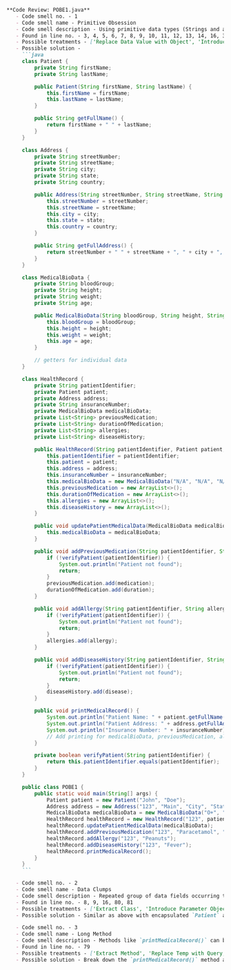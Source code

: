 ```markdown
**Code Review: POBE1.java**
   - Code smell no. - 1
   - Code smell name - Primitive Obsession
   - Code smell description - Using primitive data types (Strings and arrays) to store multiple related fields (such as `patientName`, `patientAddress`, and `medicalBiodata`) which might be better represented as their objects to encapsulate related behavior and data.
   - Found in line no. - 3, 4, 5, 6, 7, 8, 9, 10, 11, 12, 13, 14, 16, 32, 39, 53, 66, 80, 81, 124 
   - Possible treatments - ['Replace Data Value with Object', 'Introduce Parameter Object or Preserve Whole Object', 'Replace Array with Object']
   - Possible solution - 
     ```java
     class Patient {
         private String firstName;
         private String lastName;

         public Patient(String firstName, String lastName) {
             this.firstName = firstName;
             this.lastName = lastName;
         }

         public String getFullName() {
             return firstName + " " + lastName;
         }
     }

     class Address {
         private String streetNumber;
         private String streetName;
         private String city;
         private String state;
         private String country;

         public Address(String streetNumber, String streetName, String city, String state, String country) {
             this.streetNumber = streetNumber;
             this.streetName = streetName;
             this.city = city;
             this.state = state;
             this.country = country;
         }

         public String getFullAddress() {
             return streetNumber + " " + streetName + ", " + city + ", " + state + ", " + country;
         }
     }

     class MedicalBioData {
         private String bloodGroup;
         private String height;
         private String weight;
         private String age;

         public MedicalBioData(String bloodGroup, String height, String weight, String age) {
             this.bloodGroup = bloodGroup;
             this.height = height;
             this.weight = weight;
             this.age = age;
         }

         // getters for individual data
     }

     class HealthRecord {
         private String patientIdentifier;
         private Patient patient;
         private Address address;
         private String insuranceNumber;
         private MedicalBioData medicalBioData;
         private List<String> previousMedication;
         private List<String> durationOfMedication;
         private List<String> allergies;
         private List<String> diseaseHistory;

         public HealthRecord(String patientIdentifier, Patient patient, Address address, String insuranceNumber) {
             this.patientIdentifier = patientIdentifier;
             this.patient = patient;
             this.address = address;
             this.insuranceNumber = insuranceNumber;
             this.medicalBioData = new MedicalBioData("N/A", "N/A", "N/A", "N/A");
             this.previousMedication = new ArrayList<>();
             this.durationOfMedication = new ArrayList<>();
             this.allergies = new ArrayList<>();
             this.diseaseHistory = new ArrayList<>();
         }

         public void updatePatientMedicalData(MedicalBioData medicalBioData) {
             this.medicalBioData = medicalBioData;
         }

         public void addPreviousMedication(String patientIdentifier, String medication, String duration) {
             if (!verifyPatient(patientIdentifier)) {
                 System.out.println("Patient not found");
                 return;
             }
             previousMedication.add(medication);
             durationOfMedication.add(duration);
         }

         public void addAllergy(String patientIdentifier, String allergy) {
             if (!verifyPatient(patientIdentifier)) {
                 System.out.println("Patient not found");
                 return;
             }
             allergies.add(allergy);
         }

         public void addDiseaseHistory(String patientIdentifier, String disease) {
             if (!verifyPatient(patientIdentifier)) {
                 System.out.println("Patient not found");
                 return;
             }
             diseaseHistory.add(disease);
         }

         public void printMedicalRecord() {
             System.out.println("Patient Name: " + patient.getFullName());
             System.out.println("Patient Address: " + address.getFullAddress());
             System.out.println("Insurance Number: " + insuranceNumber);
             // Add printing for medicalBioData, previousMedication, allergies, and diseaseHistory
         }

         private boolean verifyPatient(String patientIdentifier) {
             return this.patientIdentifier.equals(patientIdentifier);
         }
     }

     public class POBE1 {
         public static void main(String[] args) {
             Patient patient = new Patient("John", "Doe");
             Address address = new Address("123", "Main", "City", "State", "Country");
             MedicalBioData medicalBioData = new MedicalBioData("O+", "6", "70", "30");
             HealthRecord healthRecord = new HealthRecord("123", patient, address, "1234");
             healthRecord.updatePatientMedicalData(medicalBioData);
             healthRecord.addPreviousMedication("123", "Paracetamol", "3 times a day");
             healthRecord.addAllergy("123", "Peanuts");
             healthRecord.addDiseaseHistory("123", "Fever");
             healthRecord.printMedicalRecord();
         }
     }
     ```

   - Code smell no. - 2
   - Code smell name - Data Clumps
   - Code smell description - Repeated group of data fields occurring together (such as the `patientName`, `patientAddress` arrays) indicating that they should be encapsulated into objects.
   - Found in line no. - 8, 9, 16, 80, 81
   - Possible treatments - ['Extract Class', 'Introduce Parameter Object', 'Preserve Whole Object']
   - Possible solution - Similar as above with encapsulated `Patient` and `Address` objects.

   - Code smell no. - 3
   - Code smell name - Long Method
   - Code smell description - Methods like `printMedicalRecord()` can be broken down further as they handle more than one responsibility.
   - Found in line no. - 79
   - Possible treatments - ['Extract Method', 'Replace Temp with Query, Introduce Parameter Object or Preserve Whole Object', 'Decompose Conditional']
   - Possible solution - Break down the `printMedicalRecord()` method as shown in the solution above.
```